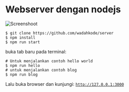 # Webserver dengan nodejs

![Screenshoot](screenshoot.jpg)

    $ git clone https://github.com/wadahkode/server
    $ npm install
    $ npm run start

buka tab baru pada terminal:

    # Untuk menjalankan contoh hello world
    $ npm run hello
    # untuk menjalankan contoh blog
    $ npm run blog
    
Lalu buka browser dan kunjungi: <code>http://127.0.0.1:3000</code>
